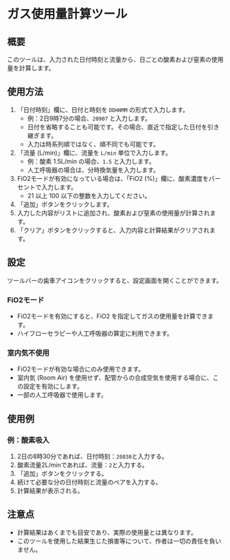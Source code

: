 # ガス使用量計算ツール

## 概要

このツールは、入力された日付時刻と流量から、日ごとの酸素および窒素の使用量を計算します。

## 使用方法

1. 「日付時刻」欄に、日付と時刻を `DDHHMM` の形式で入力します。
    - 例：2日9時7分の場合、`20907` と入力します。
    - 日付を省略することも可能です。その場合、直近で指定した日付を引き継ぎます。
    - 入力は時系列順ではなく、順不同でも可能です。
2. 「流量 (L/min)」欄に、流量を `L/min` 単位で入力します。
    - 例：酸素 1.5L/min の場合、`1.5` と入力します。
    - 人工呼吸器の場合は、分時換気量を入力します。
3. FiO2モードが有効になっている場合は、「FiO2 (%)」欄に、酸素濃度をパーセントで入力します。
    - 21 以上 100 以下の整数を入力してください。
4. 「追加」ボタンをクリックします。
5. 入力した内容がリストに追加され、酸素および窒素の使用量が計算されます。
6. 「クリア」ボタンをクリックすると、入力内容と計算結果がクリアされます。

## 設定

ツールバーの歯車アイコンをクリックすると、設定画面を開くことができます。

### FiO2モード

- FiO2モードを有効にすると、FiO2 を指定してガスの使用量を計算できます。
- ハイフローセラピーや人工呼吸器の算定に利用できます。

### 室内気不使用

- FiO2モードが有効な場合にのみ使用できます。
- 室内気 (Room Air) を使用せず、配管からの合成空気を使用する場合に、この設定を有効にします。
- 一部の人工呼吸器で使用します。

## 使用例

### 例：酸素吸入

1. 2日の8時30分であれば、日付時刻：`20830`と入力する。
2. 酸素流量2L/minであれば、流量：`2`と入力する。
3. 「追加」ボタンをクリックする。
4. 続けて必要な分の日付時刻と流量のペアを入力する。
5. 計算結果が表示される。

## 注意点

- 計算結果はあくまでも目安であり、実際の使用量とは異なります。
- このツールを使用した結果生じた損害等について、作者は一切の責任を負いません。
